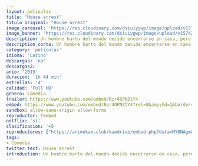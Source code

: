 ```yaml
---
layout: peliculas
title: "House arrest"
titulo_original: "House arrest"
image_carousel: 'https://res.cloudinary.com/dsiuiygwp/image/upload/v1574294843/house-min_zbbto4.jpg'
image_banner: 'https://res.cloudinary.com/dsiuiygwp/image/upload/v1574294848/_085d4698-0921-11ea-8da7-95ed4a38ab68-min_r6qi9m.jpg'
description: Un hombre harto del mundo decide encerrarse en casa, pero todo da un giro divertidísimo con la llegada de un paquete sospechoso y la aparición de una curiosa periodista.
description_corta: Un hombre harto del mundo decide encerrarse en casa, pero todo da un giro divertidísimo con la llegada de un paquete sospechoso y la aparición de una curiosa periodista.
category: 'peliculas'
idioma: 'Latino'
descargas: 'no'
descargas2:
anio: '2019'
duracion: '1h 44 min'
estrellas: '4'
calidad: 'Full HD'
genero: Comedia
trailer: https://www.youtube.com/embed/Rzr4OPNZtY4
embed: https://www.youtube.com/embed/Rzr4OPNZtY4?rel=0&amp;hd=1&border=0&wmode=opaque&enablejsapi=1&modestbranding=1&controls=1&showinfo=1
sandbox: allow-same-origin allow-forms
reproductor: fembed
netflix: 'si'
clasificacion: '+5'
reproductores: ["https://animekao.club/kaodrive/embed.php?data=MY8NAgmAikc3Ve40jwAkAeyvYatd+BFyIn3zEgQFLJMxCcsBzY5VYgL3KPdSGuJMHO+y8g8BxXkbOoSzVNpkGY5wPZtltKroGzrFSqV5kWn6CnQOJODPMb4vahHzH2BEHhp0qAuf6X7s8ap3qypJRDsklS7jCmgnvEM+wAyMYjbENURdRn29Zc62T9pzCq+IFc4yByurHP3i+CAq9csur21TF2L0aE00KydnTi0a/8BGwGY+wlecg4kW1r+rAZhnYTVGG6CowNPVFtVtSAsZb2p/Pbh/DGcbTTV0ou/NmpPhfDVS3iDe9rxRP1jXs8iCavxL3DKxi64HSiivVYBJ3kbdyel7m21EbwGnusEPA9FGd9GQWpra/jM0h+qLXM+Ju4bjplsio+5wm1u9g5R2ew==","https://upstream.to/embed-vz13c94nhpkm.html","https://www.fembed.com/v/pkwk0um56z6wnyr","https://www.zembed.to/public/dist/asteroid.html?id=ccdff4e76b1222ae04d5c14827faa893&title=House%20Arrest"]
tags:
- Comedia
twitter_text: House arrest
introduction: Un hombre harto del mundo decide encerrarse en casa, pero todo da un giro divertidísimo con la llegada de un paquete sospechoso y la aparición de una curiosa periodista.
---
```














